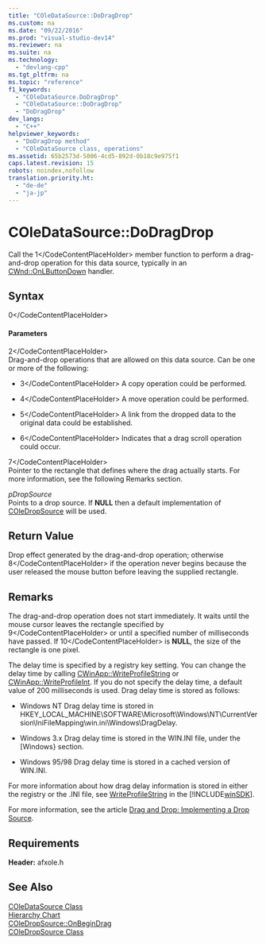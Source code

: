 ```yaml
---
title: "COleDataSource::DoDragDrop"
ms.custom: na
ms.date: "09/22/2016"
ms.prod: "visual-studio-dev14"
ms.reviewer: na
ms.suite: na
ms.technology: 
  - "devlang-cpp"
ms.tgt_pltfrm: na
ms.topic: "reference"
f1_keywords: 
  - "COleDataSource.DoDragDrop"
  - "COleDataSource::DoDragDrop"
  - "DoDragDrop"
dev_langs: 
  - "C++"
helpviewer_keywords: 
  - "DoDragDrop method"
  - "COleDataSource class, operations"
ms.assetid: 65b2573d-5006-4cd5-892d-0b18c9e975f1
caps.latest.revision: 15
robots: noindex,nofollow
translation.priority.ht: 
  - "de-de"
  - "ja-jp"
---
```

# COleDataSource::DoDragDrop
Call the <CodeContentPlaceHolder>1\</CodeContentPlaceHolder> member function to perform a drag-and-drop operation for this data source, typically in an [CWnd::OnLButtonDown](../vs140/cwnd--onlbuttondown.md) handler.  
  
## Syntax  
  
<CodeContentPlaceHolder>0\</CodeContentPlaceHolder>  
#### Parameters  
 <CodeContentPlaceHolder>2\</CodeContentPlaceHolder>  
 Drag-and-drop operations that are allowed on this data source. Can be one or more of the following:  
  
-   <CodeContentPlaceHolder>3\</CodeContentPlaceHolder> A copy operation could be performed.  
  
-   <CodeContentPlaceHolder>4\</CodeContentPlaceHolder> A move operation could be performed.  
  
-   <CodeContentPlaceHolder>5\</CodeContentPlaceHolder> A link from the dropped data to the original data could be established.  
  
-   <CodeContentPlaceHolder>6\</CodeContentPlaceHolder> Indicates that a drag scroll operation could occur.  
  
 <CodeContentPlaceHolder>7\</CodeContentPlaceHolder>  
 Pointer to the rectangle that defines where the drag actually starts. For more information, see the following Remarks section.  
  
 *pDropSource*  
 Points to a drop source. If **NULL** then a default implementation of [COleDropSource](../vs140/coledropsource-class.md) will be used.  
  
## Return Value  
 Drop effect generated by the drag-and-drop operation; otherwise <CodeContentPlaceHolder>8\</CodeContentPlaceHolder> if the operation never begins because the user released the mouse button before leaving the supplied rectangle.  
  
## Remarks  
 The drag-and-drop operation does not start immediately. It waits until the mouse cursor leaves the rectangle specified by <CodeContentPlaceHolder>9\</CodeContentPlaceHolder> or until a specified number of milliseconds have passed. If <CodeContentPlaceHolder>10\</CodeContentPlaceHolder> is **NULL**, the size of the rectangle is one pixel.  
  
 The delay time is specified by a registry key setting. You can change the delay time by calling [CWinApp::WriteProfileString](../vs140/cwinapp--writeprofilestring.md) or [CWinApp::WriteProfileInt](../vs140/cwinapp--writeprofileint.md). If you do not specify the delay time, a default value of 200 milliseconds is used. Drag delay time is stored as follows:  
  
-   Windows NT   Drag delay time is stored in HKEY_LOCAL_MACHINE\SOFTWARE\Microsoft\Windows\NT\CurrentVersion\IniFileMapping\win.ini\Windows\DragDelay.  
  
-   Windows 3.x   Drag delay time is stored in the WIN.INI file, under the [Windows} section.  
  
-   Windows 95/98   Drag delay time is stored in a cached version of WIN.INI.  
  
 For more information about how drag delay information is stored in either the registry or the .INI file, see [WriteProfileString](http://msdn.microsoft.com/library/windows/desktop/ms725504) in the [!INCLUDE[winSDK](../vs140/includes/winsdk_md.md)].  
  
 For more information, see the article [Drag and Drop: Implementing a Drop Source](../vs140/drag-and-drop--implementing-a-drop-source.md).  
  
## Requirements  
 **Header:** afxole.h  
  
## See Also  
 [COleDataSource Class](../vs140/coledatasource-class.md)   
 [Hierarchy Chart](../vs140/hierarchy-chart.md)   
 [COleDropSource::OnBeginDrag](../vs140/coledropsource--onbegindrag.md)   
 [COleDropSource Class](../vs140/coledropsource-class.md)